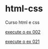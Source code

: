 # html-css
 Curso html e css

<a href="https://patrickssamuel.github.io/html-css/exercicios/ex002/index.html"> execute o ex 002 </a>

<a href="https://patrickssamuel.github.io/html-css/exercicios/ex021/index.html"> execute o ex 021 </a>
